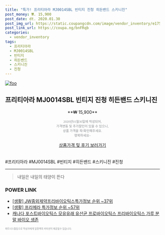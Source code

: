 ```yaml
--- 
title: "특가! 프리티아라 MJ0014SBL 빈티지 진청 히든밴드 스키니진" 
post_money: ₩. 15,900 
post_date: dt. 2020.01.30 
post_img_url: https://static.coupangcdn.com/image/vendor_inventory/e175/923155c8633e019cfcda9a353d851817da7e7ee4244d89ae3a2209f051e8.jpg 
post_link_url: https://coupa.ng/bnFRqb 
categories: 
  - vendor_inventory 
tags: 
  - 프리티아라 
  - MJ0014SBL 
  - 빈티지 
  - 히든밴드 
  - 스키니진 
  - 진청 
--- 
```

[![foo](https://static.coupangcdn.com/image/vendor_inventory/e175/923155c8633e019cfcda9a353d851817da7e7ee4244d89ae3a2209f051e8.jpg)](https://coupa.ng/bnFRqb) 

## 프리티아라 MJ0014SBL 빈티지 진청 히든밴드 스키니진 
<p style="text-align: center;">**₩ 15,900**</p> 
<p style="text-align: center;"><span style="color: #898c8f; font-family: Georgia,Times,serif; font-size: 0.75em;">2020년01월30일에 작성되어, <br>가격변동 및 추가할인이 있을 수 있으니,<br> 상품 가격을 꼭!확인해주세요.<br>행복하세요~</span> 
</p>	 
<div markdown="0" style="text-align: center;"><a href="https://coupa.ng/bnFRqb" class="btn btn--success">상품가격 및 후기 보러가기</a></div> 
<br><br> 
  #프리티아라 #MJ0014SBL #빈티지 #히든밴드 #스키니진 #진청 
<hr> 

> 내일은 내일의 태양이 뜬다 


### POWER LINK

* <a href="https://blog.naver.com/sakai111/221772961682" target="_blank"> [생활] JW중외제약프리바이오틱스특가정보 순위 ~37위</a>
* <a href="https://blog.naver.com/sakai111/221778656710" target="_blank"> [생활] 프리메라 특가정보 순위 ~57위</a>
* <a href="https://blog.naver.com/sakai111/221785412578" target="_blank">캐나다 포스트바이오틱스 모유유래 유산균 프로바이오틱스 프리바이오틱스 가루 분말 바이오 생존</a>

<span style="color: #898c8f; font-family: Georgia,Times,serif; font-size: 0.55em;">파트너스활동으로 작성자에게 일정액의 커미션이 제공될수 있습니다.</span> 
